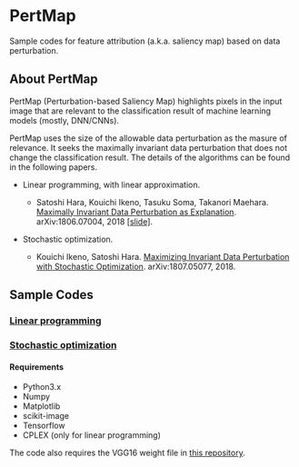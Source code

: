 # PertMap
Sample codes for feature attribution (a.k.a. saliency map) based on data perturbation.


## About PertMap
PertMap (Perturbation-based Saliency Map) highlights pixels in the input image that are relevant to the classification result of machine learning models (mostly, DNN/CNNs).

PertMap uses the size of the allowable data perturbation as the masure of relevance. It seeks the maximally invariant data perturbation that does not change the classification result. The details of the algorithms can be found in the following papers.

* Linear programming, with linear approximation.
	* Satoshi Hara, Kouichi Ikeno, Tasuku Soma, Takanori Maehara. [Maximally Invariant Data Perturbation as Explanation](https://arxiv.org/abs/1806.07004). arXiv:1806.07004, 2018 [[slide]](https://www.slideshare.net/SatoshiHara3/maximally-invariant-data-perturbation-as-explanation).

* Stochastic optimization.
	* Kouichi Ikeno, Satoshi Hara. [Maximizing Invariant Data Perturbation with Stochastic Optimization](https://arxiv.org/abs/1807.05077). arXiv:1807.05077, 2018.

## Sample Codes

### [Linear programming](http://github.com/sato9hara/PertMap/blob/master/Sample_LPPertMap_VGG16.ipynb)

### [Stochastic optimization](http://github.com/sato9hara/PertMap/blob/master/Sample_StochasticPertMap_VGG16.ipynb)

#### Requirements

* Python3.x
* Numpy
* Matplotlib
* scikit-image
* Tensorflow
* CPLEX (only for linear programming)

The code also requires the VGG16 weight file in [this repository](https://github.com/machrisaa/tensorflow-vgg).
